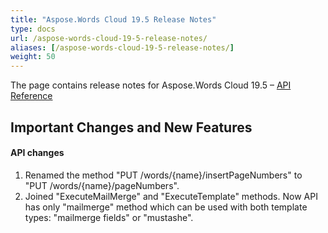 ```yaml
---
title: "Aspose.Words Cloud 19.5 Release Notes"
type: docs
url: /aspose-words-cloud-19-5-release-notes/
aliases: [/aspose-words-cloud-19-5-release-notes/]
weight: 50
---
```


The page contains release notes for Aspose.Words Cloud 19.5 – [API Reference](https://apireference.aspose.cloud/words/)

## Important Changes and New Features

#### API changes

1. Renamed the method "PUT /words/{name}/insertPageNumbers" to "PUT /words/{name}/pageNumbers".
1. Joined "ExecuteMailMerge" and "ExecuteTemplate" methods. Now API has only "mailmerge" method which can be used with both template types: "mailmerge fields" or "mustashe".
